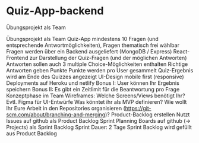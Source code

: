 # Quiz-App-backend
Übungsprojekt als Team


Übungsprojekt als Team
Quiz-App
mindestens 10 Fragen (und entsprechende Antwortmöglichkeiten), Fragen thematisch frei wählbar
Fragen werden über ein Backend ausgeliefert (MongoDB / Express)
React-Frontend zur Darstellung der Quiz-Fragen (und der möglichen Antworten)
Antworten sollen auch 3 multiple Choice-Möglichkeiten enthalten
Richtige Antworten geben Punkte
Punkte werden pro User gesammelt
Quiz-Ergebnis wird am Ende des Quizzes angezeigt
UI-Design mobile first (responsive)
Deployments auf Heroku und netlify
Bonus I: User können Ihr Ergebnis speichern
Bonus II: Es gibt ein Zeitlimit für die Beantwortung pro Frage
Konzeptphase im Team
Wireframes: Welche Screens/Views benötigt Ihr?
Evtl. Figma für UI-Entwürfe
Was könntet ihr als MVP definieren?
Wie wollt Ihr Eure Arbeit in den Repositories organisieren (https://git-scm.com/about/branching-and-merging)?
Product-Backlog erstellen
Nutzt Issues auf github als Product Backlog
Sprint Planning
Boards auf github (-> Projects) als Sprint Backlog
Sprint Dauer: 2 Tage
Sprint Backlog wird gefüllt aus Product Backlog
